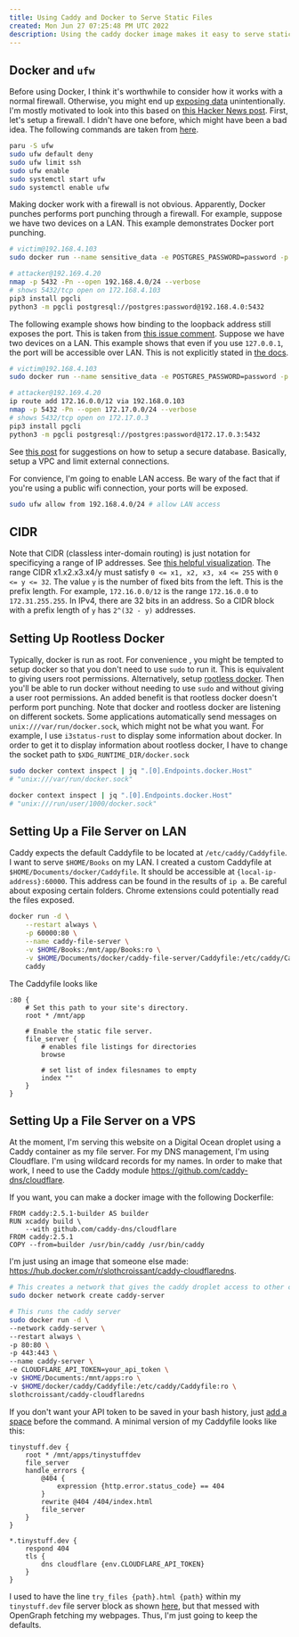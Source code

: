```yaml
---
title: Using Caddy and Docker to Serve Static Files
created: Mon Jun 27 07:25:48 PM UTC 2022
description: Using the caddy docker image makes it easy to serve static files.
---
```


## Docker and `ufw`

Before using Docker, I think it's worthwhile to consider how it works with a normal firewall.
Otherwise, you might end up [exposing data](https://news.ycombinator.com/item?id=27613217) unintentionally.
I'm mostly motivated to look into this based on [this Hacker News post](https://news.ycombinator.com/item?id=31839936).
First, let's setup a firewall.
I didn't have one before, which might have been a bad idea.
The following commands are taken from [here](https://wiki.archlinux.org/title/Uncomplicated_Firewall).

```bash
paru -S ufw
sudo ufw default deny
sudo ufw limit ssh
sudo ufw enable
sudo systemctl start ufw
sudo systemctl enable ufw
```

Making docker work with a firewall is not obvious.
Apparently, Docker punches performs port punching through a firewall.
For example, suppose we have two devices on a LAN.
This example demonstrates Docker port punching.

```bash
# victim@192.168.4.103
sudo docker run --name sensitive_data -e POSTGRES_PASSWORD=password -p 5432:5432 postgres

# attacker@192.169.4.20
nmap -p 5432 -Pn --open 192.168.4.0/24 --verbose
# shows 5432/tcp open on 172.168.4.103
pip3 install pgcli
python3 -m pgcli postgresql://postgres:password@192.168.4.0:5432
```

The following example shows how binding to the loopback address still exposes the port.
This is taken from [this issue comment](https://github.com/moby/moby/issues/22054#issuecomment-962202433).
Suppose we have two devices on a LAN.
This example shows that even if you use `127.0.0.1`, the port will be accessible over LAN.
This is not explicitly stated in [the docs](https://docs.docker.com/engine/reference/commandline/run/#publish-or-expose-port--p---expose).

```bash
# victim@192.168.4.103
sudo docker run --name sensitive_data -e POSTGRES_PASSWORD=password -p 127.0.0.1:5432:5432 postgres

# attacker@192.169.4.20
ip route add 172.16.0.0/12 via 192.168.0.103
nmap -p 5432 -Pn --open 172.17.0.0/24 --verbose
# shows 5432/tcp open on 172.17.0.3
pip3 install pgcli
python3 -m pgcli postgresql://postgres:password@172.17.0.3:5432
```

See [this post](https://news.ycombinator.com/item?id=27615346) for suggestions on how to setup a secure database.
Basically, setup a VPC and limit external connections.

For convience, I'm going to enable LAN access.
Be wary of the fact that if you're using a public wifi connection, your ports will be exposed.

```bash
sudo ufw allow from 192.168.4.0/24 # allow LAN access
```

## CIDR

Note that CIDR (classless inter-domain routing) is just notation for specificying a range of IP addresses.
See [this helpful visualization](https://news.ycombinator.com/item?id=10730756).
The range CIDR x1.x2.x3.x4/y must satisfy `0 <= x1, x2, x3, x4 <= 255` with `0 <= y <= 32`.
The value `y` is the number of fixed bits from the left.
This is the prefix length.
For example, `172.16.0.0/12` is the range `172.16.0.0` to `172.31.255.255`.
In IPv4, there are 32 bits in an address.
So a CIDR block with a prefix length of `y` has `2^(32 - y)` addresses.

## Setting Up Rootless Docker

Typically, docker is run as root.
For convenience , you might be tempted to setup docker so that you don't need to use `sudo` to run it.
This is equivalent to giving users root permissions.
Alternatively, setup [rootless docker](https://docs.docker.com/engine/security/rootless/).
Then you'll be able to run docker without needing to use `sudo` and without giving a user root permissions.
An added benefit is that rootless docker doesn't perform port punching.
Note that docker and rootless docker are listening on different sockets.
Some applications automatically send messages on `unix:///var/run/docker.sock`,
which might not be what you want.
For example, I use `i3status-rust` to display some information about docker.
In order to get it to display information about rootless docker, I have to change the socket path to
`$XDG_RUNTIME_DIR/docker.sock`

```bash
sudo docker context inspect | jq ".[0].Endpoints.docker.Host"
# "unix:///var/run/docker.sock"

docker context inspect | jq ".[0].Endpoints.docker.Host"
# "unix:///run/user/1000/docker.sock"
```

## Setting Up a File Server on LAN

Caddy expects the default Caddyfile to be located at `/etc/caddy/Caddyfile`.
I want to serve `$HOME/Books` on my LAN.
I created a custom Caddyfile at `$HOME/Documents/docker/Caddyfile`.
It should be accessible at `{local-ip-address}:60000`.
This address can be found in the results of `ip a`.
Be careful about exposing certain folders.
Chrome extensions could potentially read the files exposed.

```bash
docker run -d \
	--restart always \
	-p 60000:80 \
	--name caddy-file-server \
	-v $HOME/Books:/mnt/app/Books:ro \
	-v $HOME/Documents/docker/caddy-file-server/Caddyfile:/etc/caddy/Caddyfile:ro \
	caddy
```

The Caddyfile looks like

```markup
:80 {
	# Set this path to your site's directory.
	root * /mnt/app

	# Enable the static file server.
	file_server {
		# enables file listings for directories
		browse

		# set list of index filesnames to empty
		index ""
	}
}
```

## Setting Up a File Server on a VPS

At the moment, I'm serving this website on a Digital Ocean droplet using a Caddy container as my file server.
For my DNS management, I'm using Cloudflare.
I'm using wildcard records for my names.
In order to make that work, I need to use the Caddy module https://github.com/caddy-dns/cloudflare.

If you want, you can make a docker image with the following Dockerfile:

```docker
FROM caddy:2.5.1-builder AS builder
RUN xcaddy build \
    --with github.com/caddy-dns/cloudflare
FROM caddy:2.5.1
COPY --from=builder /usr/bin/caddy /usr/bin/caddy
```

I'm just using an image that someone else made: https://hub.docker.com/r/slothcroissant/caddy-cloudflaredns.

```bash
# This creates a network that gives the caddy droplet access to other containers on the network
sudo docker network create caddy-server

# This runs the caddy server
sudo docker run -d \
--network caddy-server \
--restart always \
-p 80:80 \
-p 443:443 \
--name caddy-server \
-e CLOUDFLARE_API_TOKEN=your_api_token \
-v $HOME/Documents:/mnt/apps:ro \
-v $HOME/docker/caddy/Caddyfile:/etc/caddy/Caddyfile:ro \
slothcroissant/caddy-cloudflaredns
```

If you don't want your API token to be saved in your bash history, just [add a space](https://stackoverflow.com/questions/6475524/how-do-i-prevent-commands-from-showing-up-in-bash-history) before the command.
A minimal version of my Caddyfile looks like this:

```markup
tinystuff.dev {
	root * /mnt/apps/tinystuffdev
	file_server
	handle_errors {
		@404 {
			expression {http.error.status_code} == 404
		}
		rewrite @404 /404/index.html
		file_server
	}
}

*.tinystuff.dev {
	respond 404
	tls {
		dns cloudflare {env.CLOUDFLARE_API_TOKEN}
	}
}
```

I used to have the line `try_files {path}.html {path}`
within my `tinystuff.dev` file server block as shown [here](https://caddyserver.com/docs/v2-upgrade#ext),
but that messed with OpenGraph fetching my webpages.
Thus, I'm just going to keep the defaults.
